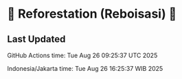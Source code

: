 
# 🌳 Reforestation (Reboisasi) 🌲

## Last Updated

GitHub Actions time: Tue Aug 26 09:25:37 UTC 2025

Indonesia/Jakarta time: Tue Aug 26 16:25:37 WIB 2025

